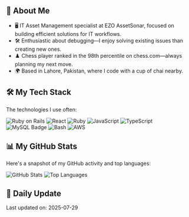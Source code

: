## 🌟 About Me
- 🖥️ IT Asset Management specialist at EZO AssetSonar, focused on building efficient solutions for IT workflows.
- 🛠️ Enthusiastic about debugging—I enjoy solving existing issues than creating new ones.
- ♟️ Chess player ranked in the 98th percentile on chess.com—always planning my next move.
- 🌍 Based in Lahore, Pakistan, where I code with a cup of chai nearby.


## 🛠️ My Tech Stack
The technologies I use often:

![Ruby on Rails](https://img.shields.io/badge/-Ruby%20on%20Rails-CC0000?logo=ruby-on-rails&logoColor=white&style=flat)
![React](https://img.shields.io/badge/-React-61DAFB?logo=react&logoColor=white&style=flat)
![Ruby](https://img.shields.io/badge/-Ruby-CC342D?logo=ruby&logoColor=white&style=flat)
![JavaScript](https://img.shields.io/badge/-JavaScript-F7DF1E?logo=javascript&logoColor=black&style=flat)
![TypeScript](https://img.shields.io/badge/-TypeScript-3178C6?logo=typescript&logoColor=white&style=flat)
![MySQL Badge](https://img.shields.io/badge/-MySQL-800080?logo=mysql&logoColor=white&style=flat)
![Bash](https://img.shields.io/badge/-Bash-4EAA25?logo=gnu-bash&logoColor=white&style=flat)
![AWS](https://img.shields.io/badge/-AWS-232F3E?logo=amazon-aws&logoColor=white&style=flat)


## 📊 My GitHub Stats
Here's a snapshot of my GitHub activity and top languages:

![GitHub Stats](https://github-readme-stats.vercel.app/api?username=haroon26&show_icons=true&theme=github&hide_border=true)
![Top Languages](https://github-readme-stats.vercel.app/api/top-langs/?username=haroon26&layout=compact&theme=github&hide_border=true)

## 📅 Daily Update
Last updated on: 2025-07-29
